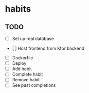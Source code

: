# habits

## TODO
- [ ] Set up real database
- [ ] Host frontend from Ktor backend
- [ ] Dockerfile
- [ ] Deploy
- [ ] Add habit
- [ ] Complete habit
- [ ] Remove habit
- [ ] See past completions
